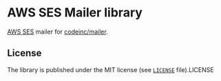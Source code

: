 # AWS SES Mailer library

[AWS SES](https://aws.amazon.com/ses/) mailer for [codeinc/mailer](https://github.com/CodeIncHQ/Mailer).

## License

The library is published under the MIT license (see [`LICENSE`](LICENSE) file).LICENSE